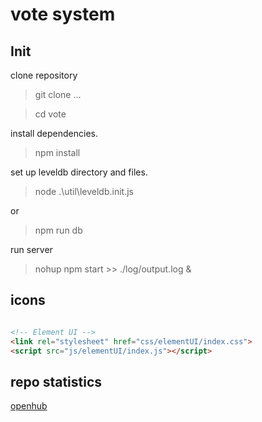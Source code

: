 # vote system

## Init

clone repository

> git clone ...

> cd vote

install dependencies.

> npm install

set up leveldb directory and files.

> node .\util\leveldb.init.js

or

> npm run db

run server

> nohup npm start >> ./log/output.log &


## icons

```html

<!-- Element UI -->
<link rel="stylesheet" href="css/elementUI/index.css">
<script src="js/elementUI/index.js"></script>

```

## repo statistics

[openhub](https://www.openhub.net/p/Doresimon-vote)
